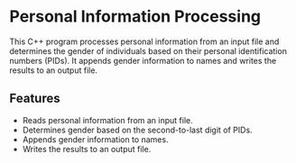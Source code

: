 # Personal Information Processing

This C++ program processes personal information from an input file and determines the gender of individuals based on their personal identification numbers (PIDs). It appends gender information to names and writes the results to an output file.

## Features

- Reads personal information from an input file.
- Determines gender based on the second-to-last digit of PIDs.
- Appends gender information to names.
- Writes the results to an output file.

